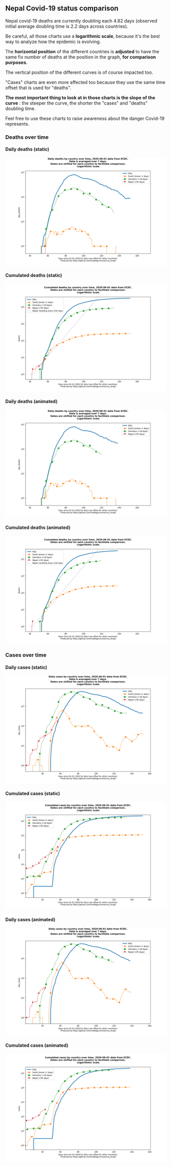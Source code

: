 ## Nepal Covid-19 status comparison 

Nepal covid-19 deaths are currently doubling each 4.82 days (observed initial average doubling time is 2.2 days across countries).



Be careful, all those charts use a **logarithmic scale**, because it's the best way to analyze how the epidemic is evolving.
 
The **horizontal position** of the different countries is **adjusted** to have the same fix number of deaths at the position in the graph, **for comparison purposes**.

The vertical position of the different curves is of course impacted too.

"Cases" charts are even more affected too because they use the same time offset that is used for "deaths".

**The most important thing to look at in those charts is the slope of the curve** : the steeper the curve, the shorter the "cases" and "deaths" doubling time.

Feel free to use these charts to raise awareness about the danger Covid-19 represents. 


 
### Deaths over time
 
#### Daily deaths (static)
![Nepal covid-19 daily deaths static chart](https://raw.githubusercontent.com/madlag/coronavirus_study/master/notebooks/graphs/2020-06-01/countries/Nepal/2020-06-01_Nepal_day_deaths.png "Nepal covid-19 day_deaths static chart")   
 
#### Cumulated deaths (static)
![Nepal covid-19 cumulated deaths static chart](https://raw.githubusercontent.com/madlag/coronavirus_study/master/notebooks/graphs/2020-06-01/countries/Nepal/2020-06-01_Nepal_deaths.png "Nepal covid-19 deaths static chart")   
 
#### Daily deaths (animated)
![Nepal covid-19 daily deaths animated chart](https://raw.githubusercontent.com/madlag/coronavirus_study/master/notebooks/graphs/2020-06-01/countries/Nepal/2020-06-01_Nepal_day_deaths.gif "Nepal covid-19 day_deaths animated chart")   
 
#### Cumulated deaths (animated)
![Nepal covid-19 cumulated deaths animated chart](https://raw.githubusercontent.com/madlag/coronavirus_study/master/notebooks/graphs/2020-06-01/countries/Nepal/2020-06-01_Nepal_deaths.gif "Nepal covid-19 deaths animated chart")   

 
### Cases over time
 
#### Daily cases (static)
![Nepal covid-19 daily cases static chart](https://raw.githubusercontent.com/madlag/coronavirus_study/master/notebooks/graphs/2020-06-01/countries/Nepal/2020-06-01_Nepal_day_cases.png "Nepal covid-19 day_cases static chart")   
 
#### Cumulated cases (static)
![Nepal covid-19 cumulated cases static chart](https://raw.githubusercontent.com/madlag/coronavirus_study/master/notebooks/graphs/2020-06-01/countries/Nepal/2020-06-01_Nepal_cases.png "Nepal covid-19 cases static chart")   
 
#### Daily cases (animated)
![Nepal covid-19 daily cases animated chart](https://raw.githubusercontent.com/madlag/coronavirus_study/master/notebooks/graphs/2020-06-01/countries/Nepal/2020-06-01_Nepal_day_cases.gif "Nepal covid-19 day_cases animated chart")   
 
#### Cumulated cases (animated)
![Nepal covid-19 cumulated cases animated chart](https://raw.githubusercontent.com/madlag/coronavirus_study/master/notebooks/graphs/2020-06-01/countries/Nepal/2020-06-01_Nepal_cases.gif "Nepal covid-19 cases animated chart")   

